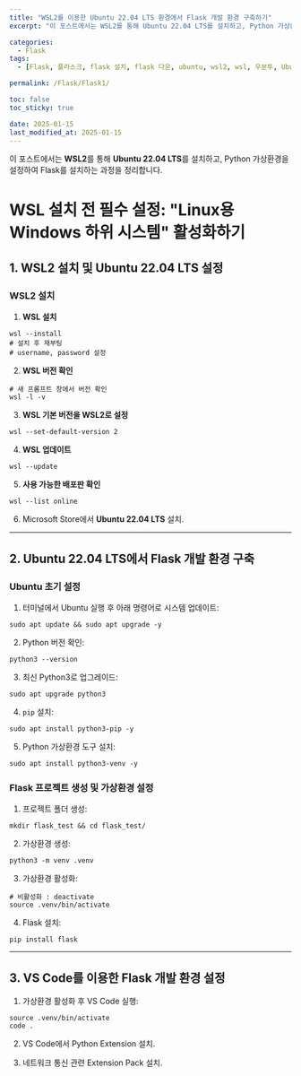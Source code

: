 ```yaml
---
title: "WSL2를 이용한 Ubuntu 22.04 LTS 환경에서 Flask 개발 환경 구축하기"
excerpt: "이 포스트에서는 WSL2를 통해 Ubuntu 22.04 LTS를 설치하고, Python 가상환경을 설정하여 Flask를 설치하는 과정을 정리합니다. "

categories:
  - Flask
tags:
  - [Flask, 플라스크, flask 설치, flask 다운, ubuntu, wsl2, wsl, 우분투, Ubuntu 22.04 ]

permalink: /Flask/Flask1/

toc: false
toc_sticky: true

date: 2025-01-15
last_modified_at: 2025-01-15
---
```


이 포스트에서는 **WSL2**를 통해 **Ubuntu 22.04 LTS**를 설치하고, Python 가상환경을 설정하여 Flask를 설치하는 과정을 정리합니다.

# WSL 설치 전 필수 설정: "Linux용 Windows 하위 시스템" 활성화하기


## 1. WSL2 설치 및 Ubuntu 22.04 LTS 설정

### WSL2 설치
1. **WSL 설치**
```
wsl --install
# 설치 후 재부팅
# username, password 설정
```
2. **WSL 버전 확인**
```
# 새 프롬프트 창에서 버전 확인
wsl -l -v
```
3. **WSL 기본 버전을 WSL2로 설정**
```
wsl --set-default-version 2
```
4. **WSL 업데이트**
```
wsl --update
```
5. **사용 가능한 배포판 확인**
```
wsl --list online
```
6. Microsoft Store에서 **Ubuntu 22.04 LTS** 설치.

---

## 2. Ubuntu 22.04 LTS에서 Flask 개발 환경 구축

### Ubuntu 초기 설정
1. 터미널에서 Ubuntu 실행 후 아래 명령어로 시스템 업데이트:
```
sudo apt update && sudo apt upgrade -y
```
2. Python 버전 확인:
```
python3 --version
```
3. 최신 Python3로 업그레이드:
```
sudo apt upgrade python3
```
4. `pip` 설치:
```
sudo apt install python3-pip -y
```
5. Python 가상환경 도구 설치:
```
sudo apt install python3-venv -y
```
### Flask 프로젝트 생성 및 가상환경 설정

1. 프로젝트 폴더 생성:
```
mkdir flask_test && cd flask_test/
```
2. 가상환경 생성:
```
python3 -m venv .venv
```
3. 가상환경 활성화:
```
# 비활성화 : deactivate
source .venv/bin/activate
```
4. Flask 설치:
```
pip install flask
```
---

## 3. VS Code를 이용한 Flask 개발 환경 설정

1. 가상환경 활성화 후 VS Code 실행:
 ```
 source .venv/bin/activate
 code .
 ```
2. VS Code에서 Python Extension 설치.

3. 네트워크 통신 관련 Extension Pack 설치.
